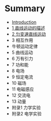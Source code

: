 # Summary

* [Introduction](README.md)
* [1 直线运动的描述](1_zhi_xian_yun_dong_de_miao_shu.md)
* [2 匀变速直线运动](2_yun_bian_su_zhi_xian_yun_dong.md)
* 3 相互作用
* 牛顿运动定律
* 5 曲线运动
* 6 万有引力
* 7 功和能
* 8 电场
* 9 恒定电流
* 10 磁场
* 11 电磁感应
* 12 交流电
* 13 动量
* 附录1 力学实验
* 附录2 电学实验

